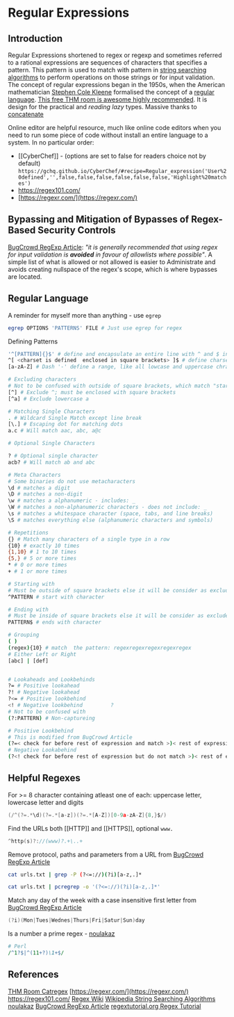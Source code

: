 # Regular Expressions

## Introduction

Regular Expressions shortened to regex or regexp and sometimes referred to a rational expressions are sequences of characters that specifies a pattern. This pattern is used to match with pattern in [string searching algorithms](https://en.wikipedia.org/wiki/String-searching_algorithm)   to perform operations on those strings or for input validation. The concept of regular expressions began in the 1950s, when the American mathematician [Stephen Cole Kleene](https://en.wikipedia.org/wiki/Stephen_Cole_Kleene "Stephen Cole Kleene") formalised the concept of a [regular language](https://en.wikipedia.org/wiki/Regular_language "Regular language"). [This free THM room is awesome highly recommended](https://tryhackme.com/room/catregex). It is design for the practical and *reading lazy* types. Massive thanks to [concatenate](https://tryhackme.com/p/concatenate)

Online editor are helpful resource, much like online code editors when you need to run some piece of code without install an entire language to a system. In no particular order:
- [[CyberChef]] - (options are set to false for readers choice not by default) `https://gchq.github.io/CyberChef/#recipe=Regular_expression('User%20defined','',false,false,false,false,false,false,'Highlight%20matches')`
- https://regex101.com/
- [https://regexr.com/](https://regexr.com/)

## Bypassing and Mitigation of Bypasses of Regex-Based Security Controls

[BugCrowd RegExp Article](https://www.bugcrowd.com/blog/how-to-regex-a-practical-guide-to-regular-expressions-regex-for-hackers/): *"it is generally recommended that using regex for input validation is **avoided** in favour of allowlists where possible"*. A simple list of what is allowed or not allowed is easier to Administrate and avoids creating nullspace of the regex's scope, which is where bypasses are located.

## Regular Language

A reminder for myself more than anything - use `egrep`
```bash
egrep OPTIONS 'PATTERNS' FILE # Just use egrep for regex 
```

Defining Patterns
```bash
'^[PATTERN]{}$' # define and encapsulate an entire line with ^ and $ in single quotes
^[ <charset is defined  enclosed in square brackets> ]$ # define charset
[a-zA-Z] # Dash '-' define a range, like all lowcase and uppercase chracters

# Excluding characters
# Not to be confused with outside of square brackets, which match "starting with"
[^] # Exclude ^; must be enclosed with square brackets 
[^a] # Exclude lowercase a

# Matching Single Characters
. # Wildcard Single Match except line break
[\.] # Escaping dot for matching dots 
a.c # Will match aac, abc, a@c

# Optional Single Characters

? # Optional single character  
acb? # Will match ab and abc

# Meta Characters
# Some binaries do not use metacharacters
\d # matches a digit
\D # matches a non-digit
\w # matches a alphanumeric - includes: _
\W # matches a non-alphanumeric characters - does not include: _  
\s # matches a whitespace character (space, tabs, and line breaks)
\S # matches everything else (alphanumeric characters and symbols)

# Repetitions
{} # Match many characters of a single type in a row 
{10} # exactly 10 times
{1,10} # 1 to 10 times
{5,} # 5 or more times
* # 0 or more times
+ # 1 or more times

# Starting with 
# Must be outside of square brackets else it will be consider as exclude single character 
^PATTERN # start with character

# Ending with
# Must be inside of square brackets else it will be consider as exclude single character 
PATTERN$ # ends with character

# Grouping
( )
(regex){10} # match  the pattern: regexregexregexregexregex
# Either Left or Right
[abc] | [def]


# Lookaheads and Lookbehinds
?= # Positive lookahead           
?! # Negative lookahead          
?<= # Positive lookbehind          
<! # Negative lookbehind         ?
# Not to be confused with
(?:PATTERN) # Non-captureing

# Positive Lookbehind
# This is modified from BugCrowd Article 
(?=< check for before rest of expression and match >)< rest of expression >
# Negative Lookabehind
(?<! check for before rest of expression but do not match >)< rest of expression >
```

## Helpful Regexes

For  >= 8 character containing atleast one of each: uppercase letter, lowercase letter and digits

```c
(/^(?=.*\d)(?=.*[a-z])(?=.*[A-Z])[0-9a-zA-Z]{8,}$/)
```

Find the URLs both [[HTTP]] and [[HTTPS]], optional `www.`
```c
^http(s)?://(www)?.+\..+
```

Remove protocol, paths and parameters from a URL from [BugCrowd RegExp Article](https://www.bugcrowd.com/blog/how-to-regex-a-practical-guide-to-regular-expressions-regex-for-hackers/)
```bash
cat urls.txt | grep -P (?<=://)(?i)[a-z,.]*

cat urls.txt | pcregrep -o '(?<=://)(?i)[a-z,.]*'
```

Match any day of the week with a case insensitive first letter from [BugCrowd RegExp Article](https://www.bugcrowd.com/blog/how-to-regex-a-practical-guide-to-regular-expressions-regex-for-hackers/)
```c
(?i)(Mon|Tues|Wednes|Thurs|Fri|Satur|Sun)day
```

Is a number a prime regex - [noulakaz](https://www.noulakaz.net/2007/03/18/a-regular-expression-to-check-for-prime-numbers/)
```perl
# Perl
/^1?$|^(11+?)\1+$/
```


## References

[THM Room Catregex](https://tryhackme.com/room/catregex)
[https://regexr.com/](https://regexr.com/)
https://regex101.com/
[Regex Wiki](https://en.wikipedia.org/wiki/Regular_expression)
[Wikipedia String Searching Algorithms](https://en.wikipedia.org/wiki/String-searching_algorithm)  
[noulakaz](https://www.noulakaz.net/2007/03/18/a-regular-expression-to-check-for-prime-numbers/)
[BugCrowd RegExp Article](https://www.bugcrowd.com/blog/how-to-regex-a-practical-guide-to-regular-expressions-regex-for-hackers/)
[regextutorial.org Regex Tutorial](https://regextutorial.org/)